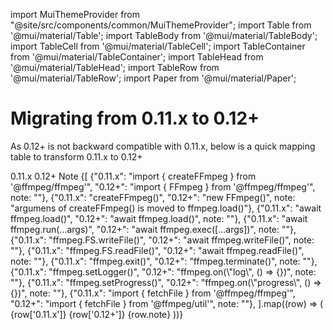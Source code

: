 import MuiThemeProvider from "@site/src/components/common/MuiThemeProvider";
import Table from '@mui/material/Table';
import TableBody from '@mui/material/TableBody';
import TableCell from '@mui/material/TableCell';
import TableContainer from '@mui/material/TableContainer';
import TableHead from '@mui/material/TableHead';
import TableRow from '@mui/material/TableRow';
import Paper from '@mui/material/Paper';

# Migrating from 0.11.x to 0.12+

As 0.12+ is not backward compatible with 0.11.x, below is a quick mapping
table to transform 0.11.x to 0.12+

<MuiThemeProvider>
    <TableContainer>
      <Table sx={{ minWidth: 650 }} aria-label="simple table">
        <TableHead>
          <TableRow>
            <TableCell align="center">0.11.x</TableCell>
            <TableCell align="center">0.12+</TableCell>
            <TableCell align="center">Note</TableCell>
          </TableRow>
        </TableHead>
        <TableBody>
          {[
            {"0.11.x": "import { createFFmpeg } from '@ffmpeg/ffmpeg'", "0.12+": "import { FFmpeg } from '@ffmpeg/ffmpeg'", note: ""},
            {"0.11.x": "createFFmpeg()", "0.12+": "new FFmpeg()", note: "argumens of createFFmpeg() is moved to ffmpeg.load()"},
            {"0.11.x": "await ffmpeg.load()", "0.12+": "await ffmpeg.load()", note: ""},
            {"0.11.x": "await ffmpeg.run(...args)", "0.12+": "await ffmpeg.exec([...args])", note: ""},
            {"0.11.x": "ffmpeg.FS.writeFile()", "0.12+": "await ffmpeg.writeFile()", note: ""},
            {"0.11.x": "ffmpeg.FS.readFile()", "0.12+": "await ffmpeg.readFile()", note: ""},
            {"0.11.x": "ffmpeg.exit()", "0.12+": "ffmpeg.terminate()", note: ""},
            {"0.11.x": "ffmpeg.setLogger()", "0.12+": "ffmpeg.on(\"log\", () => {})", note: ""},
            {"0.11.x": "ffmpeg.setProgress()", "0.12+": "ffmpeg.on(\"progress\", () => {})", note: ""},
            {"0.11.x": "import { fetchFile } from '@ffmpeg/ffmpeg'", "0.12+": "import { fetchFile } from '@ffmpeg/util'", note: ""},
           ].map((row) => (
            <TableRow
              key={row['0.11.x']}
            >
              <TableCell component="th" scope="row">
                {row['0.11.x']}
              </TableCell>
              <TableCell align="left">{row['0.12+']}</TableCell>
              <TableCell align="left">{row.note}</TableCell>
            </TableRow>
          ))}
        </TableBody>
      </Table>
    </TableContainer>
</MuiThemeProvider>

